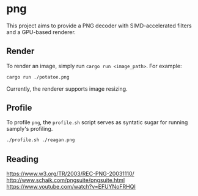 # png

This project aims to provide a PNG decoder with SIMD-accelerated filters and a GPU-based renderer.

## Render 

To render an image, simply run `cargo run <image_path>`. For example:

```bash
cargo run ./potatoe.png
```

Currently, the renderer supports image resizing. 

## Profile

To profile `png`, the `profile.sh` script serves as syntatic sugar for running samply's profiling.

```bash
./profile.sh ./reagan.png
```

## Reading

https://www.w3.org/TR/2003/REC-PNG-20031110/<br>
http://www.schaik.com/pngsuite/pngsuite.html<br>
https://www.youtube.com/watch?v=EFUYNoFRHQI<br>
